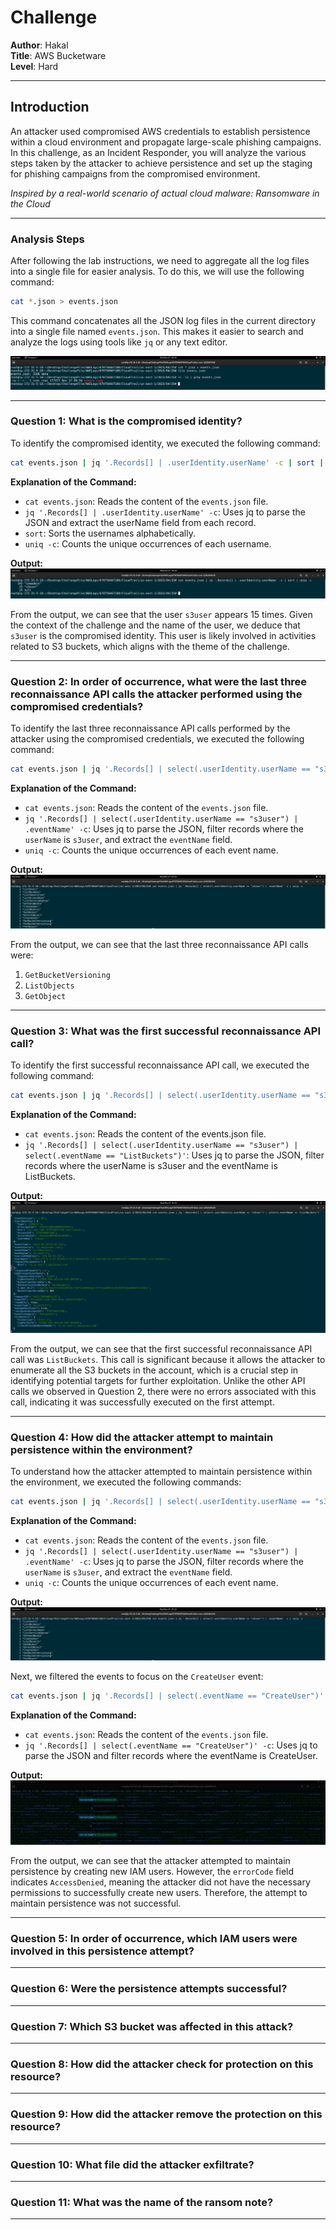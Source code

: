 # Challenge

**Author**: Hakal  
**Title**: AWS Bucketware  
**Level**: Hard  

---

## Introduction

An attacker used compromised AWS credentials to establish persistence within a cloud environment and propagate large-scale phishing campaigns. In this challenge, as an Incident Responder, you will analyze the various steps taken by the attacker to achieve persistence and set up the staging for phishing campaigns from the compromised environment.

*Inspired by a real-world scenario of actual cloud malware: Ransomware in the Cloud*

---

### Analysis Steps

After following the lab instructions, we need to aggregate all the log files into a single file for easier analysis. To do this, we will use the following command:

```bash
cat *.json > events.json
```

This command concatenates all the JSON log files in the current directory into a single file named `events.json`. This makes it easier to search and analyze the logs using tools like `jq` or any text editor.

![Aggregation of log files](1.png)

---

### Question 1: What is the compromised identity?

To identify the compromised identity, we executed the following command:

```bash
cat events.json | jq '.Records[] | .userIdentity.userName' -c | sort | uniq -c
```

**Explanation of the Command:**
- `cat events.json`: Reads the content of the `events.json` file.
- `jq '.Records[] | .userIdentity.userName' -c`: Uses jq to parse the JSON and extract the userName field from each record.
- `sort`: Sorts the usernames alphabetically.
- `uniq -c`: Counts the unique occurrences of each username.

**Output:**
![Compromised IAM user in CloudTrail logs](2.png)

From the output, we can see that the user `s3user` appears 15 times. Given the context of the challenge and the name of the user, we deduce that `s3user` is the compromised identity. This user is likely involved in activities related to S3 buckets, which aligns with the theme of the challenge.

---

### Question 2: In order of occurrence, what were the last three reconnaissance API calls the attacker performed using the compromised credentials?

To identify the last three reconnaissance API calls performed by the attacker using the compromised credentials, we executed the following command:

````bash
cat events.json | jq '.Records[] | select(.userIdentity.userName == "s3user") | .eventName' -c | uniq -c
````

**Explanation of the Command:**

- `cat events.json`: Reads the content of the `events.json` file.
- `jq '.Records[] | select(.userIdentity.userName == "s3user") | .eventName' -c`: Uses jq to parse the JSON, filter records where the `userName` is `s3user`, and extract the `eventName` field.
- `uniq -c`: Counts the unique occurrences of each event name.

**Output:**
![Reconnaissance API calls](3.png)

From the output, we can see that the last three reconnaissance API calls were:

1. `GetBucketVersioning`
2. `ListObjects`
3. `GetObject`

---

### Question 3: What was the first successful reconnaissance API call?

To identify the first successful reconnaissance API call, we executed the following command:

````bash
cat events.json | jq '.Records[] | select(.userIdentity.userName == "s3user") | select(.eventName == "ListBuckets")'
````

**Explanation of the Command:**
- `cat events.json`: Reads the content of the events.json file.
- `jq '.Records[] | select(.userIdentity.userName == "s3user") | select(.eventName == "ListBuckets")'`: Uses jq to parse the JSON, filter records where the userName is s3user and the eventName is ListBuckets.

**Output:**
![Sucessful API calls](4.png)

From the output, we can see that the first successful reconnaissance API call was `ListBuckets`. This call is significant because it allows the attacker to enumerate all the S3 buckets in the account, which is a crucial step in identifying potential targets for further exploitation. Unlike the other API calls we observed in Question 2, there were no errors associated with this call, indicating it was successfully executed on the first attempt.

---

### Question 4: How did the attacker attempt to maintain persistence within the environment?

To understand how the attacker attempted to maintain persistence within the environment, we executed the following commands:

````bash
cat events.json | jq '.Records[] | select(.userIdentity.userName == "s3user") | .eventName' -c | uniq -c
````

**Explanation of the Command:**

- `cat events.json`: Reads the content of the `events.json` file.
- `jq '.Records[] | select(.userIdentity.userName == "s3user") | .eventName' -c`: Uses jq to parse the JSON, filter records where the `userName` is `s3user`, and extract the `eventName` field.
- `uniq -c`: Counts the unique occurrences of each event name.

**Output:**
![Event Name Analysis](3.png)

Next, we filtered the events to focus on the `CreateUser` event:

```bash
cat events.json | jq '.Records[] | select(.eventName == "CreateUser")' -c
```

**Explanation of the Command:**
- `cat events.json`: Reads the content of the `events.json` file.
- `jq '.Records[] | select(.eventName == "CreateUser")' -c`: Uses jq to parse the JSON and filter records where the eventName is CreateUser.

**Output:**
![CreateUser Attempt](5.png)

From the output, we can see that the attacker attempted to maintain persistence by creating new IAM users. However, the `errorCode` field indicates `AccessDenied`, meaning the attacker did not have the necessary permissions to successfully create new users. Therefore, the attempt to maintain persistence was not successful.

---

### Question 5: In order of occurrence, which IAM users were involved in this persistence attempt?

---

### Question 6: Were the persistence attempts successful?

---

### Question 7: Which S3 bucket was affected in this attack?

---

### Question 8: How did the attacker check for protection on this resource?

---

### Question 9: How did the attacker remove the protection on this resource?

---

### Question 10: What file did the attacker exfiltrate?

---

### Question 11: What was the name of the ransom note?

---
